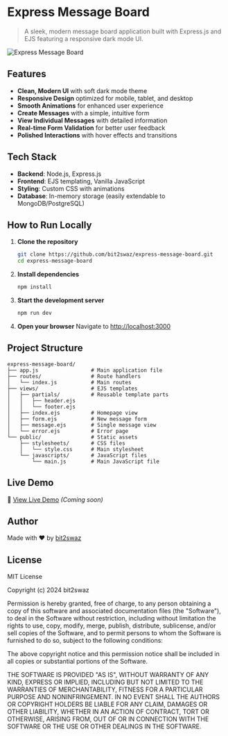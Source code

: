 # Express Message Board

> A sleek, modern message board application built with Express.js and EJS featuring a responsive dark mode UI.

![Express Message Board](https://via.placeholder.com/800x400?text=Express+Message+Board)

## Features

- **Clean, Modern UI** with soft dark mode theme
- **Responsive Design** optimized for mobile, tablet, and desktop
- **Smooth Animations** for enhanced user experience
- **Create Messages** with a simple, intuitive form
- **View Individual Messages** with detailed information
- **Real-time Form Validation** for better user feedback
- **Polished Interactions** with hover effects and transitions

## Tech Stack

- **Backend**: Node.js, Express.js
- **Frontend**: EJS templating, Vanilla JavaScript
- **Styling**: Custom CSS with animations
- **Database**: In-memory storage (easily extendable to MongoDB/PostgreSQL)

## How to Run Locally

1. **Clone the repository**
   ```bash
   git clone https://github.com/bit2swaz/express-message-board.git
   cd express-message-board
   ```

2. **Install dependencies**
   ```bash
   npm install
   ```

3. **Start the development server**
   ```bash
   npm run dev
   ```

4. **Open your browser**
   Navigate to [http://localhost:3000](http://localhost:3000)

## Project Structure

```
express-message-board/
├── app.js                 # Main application file
├── routes/                # Route handlers
│   └── index.js           # Main routes
├── views/                 # EJS templates
│   ├── partials/          # Reusable template parts
│   │   ├── header.ejs
│   │   └── footer.ejs
│   ├── index.ejs          # Homepage view
│   ├── form.ejs           # New message form
│   ├── message.ejs        # Single message view
│   └── error.ejs          # Error page
└── public/                # Static assets
    ├── stylesheets/       # CSS files
    │   └── style.css      # Main stylesheet
    └── javascripts/       # JavaScript files
        └── main.js        # Main JavaScript file
```

## Live Demo

🔗 [View Live Demo](#) _(Coming soon)_

## Author

Made with ❤ by [bit2swaz](https://github.com/bit2swaz)

## License

MIT License

Copyright (c) 2024 bit2swaz

Permission is hereby granted, free of charge, to any person obtaining a copy
of this software and associated documentation files (the "Software"), to deal
in the Software without restriction, including without limitation the rights
to use, copy, modify, merge, publish, distribute, sublicense, and/or sell
copies of the Software, and to permit persons to whom the Software is
furnished to do so, subject to the following conditions:

The above copyright notice and this permission notice shall be included in all
copies or substantial portions of the Software.

THE SOFTWARE IS PROVIDED "AS IS", WITHOUT WARRANTY OF ANY KIND, EXPRESS OR
IMPLIED, INCLUDING BUT NOT LIMITED TO THE WARRANTIES OF MERCHANTABILITY,
FITNESS FOR A PARTICULAR PURPOSE AND NONINFRINGEMENT. IN NO EVENT SHALL THE
AUTHORS OR COPYRIGHT HOLDERS BE LIABLE FOR ANY CLAIM, DAMAGES OR OTHER
LIABILITY, WHETHER IN AN ACTION OF CONTRACT, TORT OR OTHERWISE, ARISING FROM,
OUT OF OR IN CONNECTION WITH THE SOFTWARE OR THE USE OR OTHER DEALINGS IN THE
SOFTWARE.